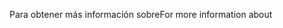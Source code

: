 <span data-ttu-id="91e0c-101">Para obtener más información sobre</span><span class="sxs-lookup"><span data-stu-id="91e0c-101">For more information about</span></span>